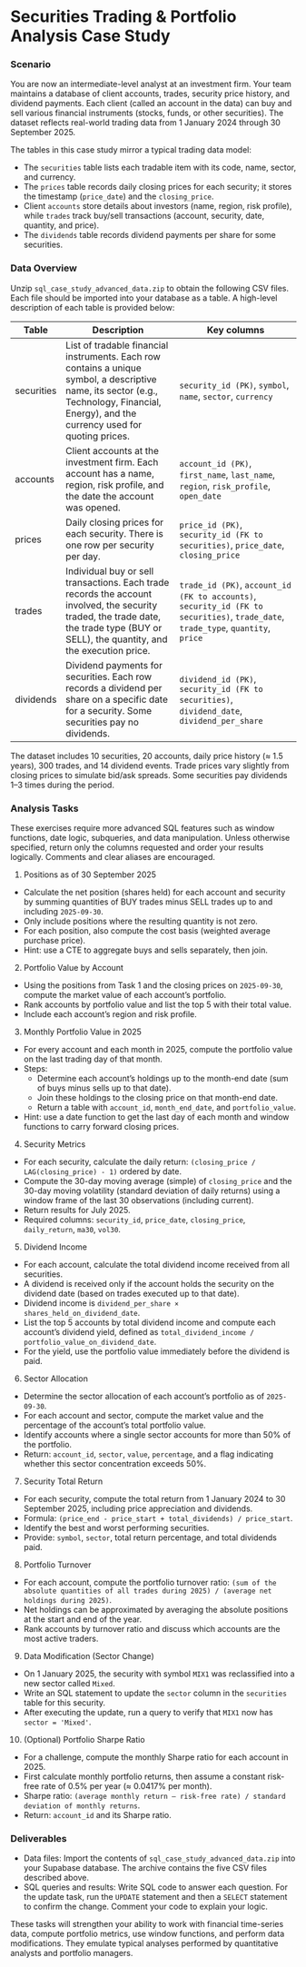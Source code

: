 # Securities Trading & Portfolio Analysis Case Study

### Scenario

You are now an intermediate-level analyst at an investment firm. Your team maintains a database of client accounts, trades, security price history, and dividend payments. Each client (called an account in the data) can buy and sell various financial instruments (stocks, funds, or other securities). The dataset reflects real-world trading data from 1 January 2024 through 30 September 2025.

The tables in this case study mirror a typical trading data model:

- The `securities` table lists each tradable item with its code, name, sector, and currency.
- The `prices` table records daily closing prices for each security; it stores the timestamp (`price_date`) and the `closing_price`.
- Client `accounts` store details about investors (name, region, risk profile), while `trades` track buy/sell transactions (account, security, date, quantity, and price).
- The `dividends` table records dividend payments per share for some securities.

### Data Overview

Unzip `sql_case_study_advanced_data.zip` to obtain the following CSV files. Each file should be imported into your database as a table. A high-level description of each table is provided below:

| Table     | Description                                                                                                                                         | Key columns                                                                                                   |
|-----------|-----------------------------------------------------------------------------------------------------------------------------------------------------|---------------------------------------------------------------------------------------------------------------|
| securities| List of tradable financial instruments. Each row contains a unique symbol, a descriptive name, its sector (e.g., Technology, Financial, Energy), and the currency used for quoting prices. | `security_id (PK)`, `symbol`, `name`, `sector`, `currency`                                                    |
| accounts  | Client accounts at the investment firm. Each account has a name, region, risk profile, and the date the account was opened.                         | `account_id (PK)`, `first_name`, `last_name`, `region`, `risk_profile`, `open_date`                           |
| prices    | Daily closing prices for each security. There is one row per security per day.                                                                      | `price_id (PK)`, `security_id (FK to securities)`, `price_date`, `closing_price`                              |
| trades    | Individual buy or sell transactions. Each trade records the account involved, the security traded, the trade date, the trade type (BUY or SELL), the quantity, and the execution price. | `trade_id (PK)`, `account_id (FK to accounts)`, `security_id (FK to securities)`, `trade_date`, `trade_type`, `quantity`, `price` |
| dividends | Dividend payments for securities. Each row records a dividend per share on a specific date for a security. Some securities pay no dividends.        | `dividend_id (PK)`, `security_id (FK to securities)`, `dividend_date`, `dividend_per_share`                   |

The dataset includes 10 securities, 20 accounts, daily price history (≈ 1.5 years), 300 trades, and 14 dividend events. Trade prices vary slightly from closing prices to simulate bid/ask spreads. Some securities pay dividends 1–3 times during the period.

### Analysis Tasks

These exercises require more advanced SQL features such as window functions, date logic, subqueries, and data manipulation. Unless otherwise specified, return only the columns requested and order your results logically. Comments and clear aliases are encouraged.

1) Positions as of 30 September 2025
  - Calculate the net position (shares held) for each account and security by summing quantities of BUY trades minus SELL trades up to and including `2025-09-30`.
  - Only include positions where the resulting quantity is not zero.
  - For each position, also compute the cost basis (weighted average purchase price).
  - Hint: use a CTE to aggregate buys and sells separately, then join.

2) Portfolio Value by Account
  - Using the positions from Task 1 and the closing prices on `2025-09-30`, compute the market value of each account’s portfolio.
  - Rank accounts by portfolio value and list the top 5 with their total value.
  - Include each account’s region and risk profile.

3) Monthly Portfolio Value in 2025
  - For every account and each month in 2025, compute the portfolio value on the last trading day of that month.
  - Steps:
    - Determine each account’s holdings up to the month-end date (sum of buys minus sells up to that date).
    - Join these holdings to the closing price on that month-end date.
    - Return a table with `account_id`, `month_end_date`, and `portfolio_value`.
  - Hint: use a date function to get the last day of each month and window functions to carry forward closing prices.

4) Security Metrics
  - For each security, calculate the daily return: `(closing_price / LAG(closing_price) - 1)` ordered by date.
  - Compute the 30-day moving average (simple) of `closing_price` and the 30-day moving volatility (standard deviation of daily returns) using a window frame of the last 30 observations (including current).
  - Return results for July 2025.
  - Required columns: `security_id`, `price_date`, `closing_price`, `daily_return`, `ma30`, `vol30`.

5) Dividend Income
  - For each account, calculate the total dividend income received from all securities.
  - A dividend is received only if the account holds the security on the dividend date (based on trades executed up to that date).
  - Dividend income is `dividend_per_share × shares_held_on_dividend_date`.
  - List the top 5 accounts by total dividend income and compute each account’s dividend yield, defined as `total_dividend_income / portfolio_value_on_dividend_date`.
  - For the yield, use the portfolio value immediately before the dividend is paid.

6) Sector Allocation
  - Determine the sector allocation of each account’s portfolio as of `2025-09-30`.
  - For each account and sector, compute the market value and the percentage of the account’s total portfolio value.
  - Identify accounts where a single sector accounts for more than 50% of the portfolio.
  - Return: `account_id`, `sector`, `value`, `percentage`, and a flag indicating whether this sector concentration exceeds 50%.

7) Security Total Return
  - For each security, compute the total return from 1 January 2024 to 30 September 2025, including price appreciation and dividends.
  - Formula: `(price_end - price_start + total_dividends) / price_start`.
  - Identify the best and worst performing securities.
  - Provide: `symbol`, `sector`, total return percentage, and total dividends paid.

8) Portfolio Turnover
  - For each account, compute the portfolio turnover ratio: `(sum of the absolute quantities of all trades during 2025) / (average net holdings during 2025)`.
  - Net holdings can be approximated by averaging the absolute positions at the start and end of the year.
  - Rank accounts by turnover ratio and discuss which accounts are the most active traders.

9) Data Modification (Sector Change)
  - On 1 January 2025, the security with symbol `MIX1` was reclassified into a new sector called `Mixed`.
  - Write an SQL statement to update the `sector` column in the `securities` table for this security.
  - After executing the update, run a query to verify that `MIX1` now has `sector = 'Mixed'`.

10) (Optional) Portfolio Sharpe Ratio
  - For a challenge, compute the monthly Sharpe ratio for each account in 2025.
  - First calculate monthly portfolio returns, then assume a constant risk-free rate of 0.5% per year (≈ 0.0417% per month).
  - Sharpe ratio: `(average monthly return – risk-free rate) / standard deviation of monthly returns`.
  - Return: `account_id` and its Sharpe ratio.

### Deliverables

- Data files: Import the contents of `sql_case_study_advanced_data.zip` into your Supabase database. The archive contains the five CSV files described above.
- SQL queries and results: Write SQL code to answer each question. For the update task, run the `UPDATE` statement and then a `SELECT` statement to confirm the change. Comment your code to explain your logic.

These tasks will strengthen your ability to work with financial time-series data, compute portfolio metrics, use window functions, and perform data modifications. They emulate typical analyses performed by quantitative analysts and portfolio managers.